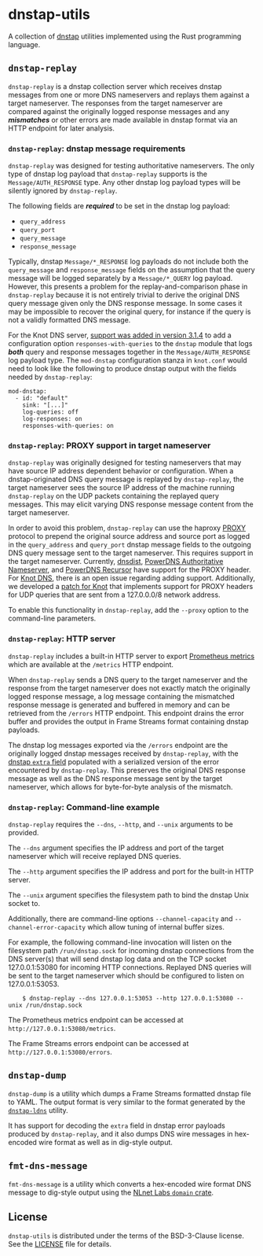 # dnstap-utils

A collection of [dnstap] utilities implemented using the Rust
programming language.

[dnstap]: https://dnstap.info/

## `dnstap-replay`

`dnstap-replay` is a dnstap collection server which receives dnstap
messages from one or more DNS nameservers and replays them against a
target nameserver.  The responses from the target nameserver are
compared against the originally logged response messages and any
***mismatches*** or other errors are made available in dnstap format
via an HTTP endpoint for later analysis.

### `dnstap-replay`: dnstap message requirements

`dnstap-replay` was designed for testing authoritative nameservers. The
only type of dnstap log payload that `dnstap-replay` supports is the
`Message/AUTH_RESPONSE` type. Any other dnstap log payload types will be
silently ignored by `dnstap-replay`.

The following fields are ***required*** to be set in the dnstap log
payload:

 * `query_address`
 * `query_port`
 * `query_message`
 * `response_message`

Typically, dnstap `Message/*_RESPONSE` log payloads do not include both
the `query_message` and `response_message` fields on the assumption that
the query message will be logged separately by a `Message/*_QUERY` log
payload. However, this presents a problem for the replay-and-comparison
phase in `dnstap-replay` because it is not entirely trivial to derive
the original DNS query message given only the DNS response message. In
some cases it may be impossible to recover the original query, for
instance if the query is not a validly formatted DNS message.

For the Knot DNS server, [support was added in version 3.1.4] to add a
configuration option `responses-with-queries` to the `dnstap` module
that logs ***both*** query and response messages together in the
`Message/AUTH_RESPONSE` log payload type. The `mod-dnstap` configuration
stanza in `knot.conf` would need to look like the following to produce
dnstap output with the fields needed by `dnstap-replay`:

```
mod-dnstap:
  - id: "default"
    sink: "[...]"
    log-queries: off
    log-responses: on
    responses-with-queries: on
```

[support was added in version 3.1.4]: https://gitlab.nic.cz/knot/knot-dns/-/issues/764

### `dnstap-replay`: PROXY support in target nameserver

`dnstap-replay` was originally designed for testing nameservers that may
have source IP address dependent behavior or configuration. When a
dnstap-originated DNS query message is replayed by `dnstap-replay`, the
target nameserver sees the source IP address of the machine running
`dnstap-replay` on the UDP packets containing the replayed query
messages. This may elicit varying DNS response message content from the
target nameserver.

In order to avoid this problem, `dnstap-replay` can use the haproxy
[PROXY] protocol to prepend the original source address and source port
as logged in the `query_address` and `query_port` dnstap message fields
to the outgoing DNS query message sent to the target nameserver. This
requires support in the target nameserver. Currently, [dnsdist],
[PowerDNS Authoritative Nameserver], and [PowerDNS Recursor] have
support for the PROXY header. For [Knot DNS], there is an open issue
regarding adding support. Additionally, we developed a [patch for Knot]
that implements support for PROXY headers for UDP queries that are sent
from a 127.0.0.0/8 network address.

To enable this functionality in `dnstap-replay`, add the `--proxy`
option to the command-line parameters.

[PROXY]: https://www.haproxy.org/download/2.5/doc/proxy-protocol.txt
[dnsdist]: https://blog.powerdns.com/2021/05/11/dnsdist-1-6-0-released/
[PowerDNS Authoritative Nameserver]: https://github.com/PowerDNS/pdns/pull/10660
[PowerDNS Recursor]: https://github.com/PowerDNS/pdns/pull/8874
[Knot DNS]: https://gitlab.nic.cz/knot/knot-dns/-/issues/762
[patch for Knot]: https://github.com/fastly/dnstap-utils/blob/main/patches/knot-dns/0001-Support-haproxy-PROXY-v2-protocol-on-incoming-UDP-pa.patch

### `dnstap-replay`: HTTP server

`dnstap-replay` includes a built-in HTTP server to export [Prometheus
metrics] which are available at the `/metrics` HTTP endpoint.

When `dnstap-replay` sends a DNS query to the target nameserver and the
response from the target nameserver does not exactly match the
originally logged response message, a log message containing the
mismatched response message is generated and buffered in memory and can
be retrieved from the `/errors` HTTP endpoint. This endpoint drains the
error buffer and provides the output in Frame Streams format containing
dnstap payloads.

The dnstap log messages exported via the `/errors` endpoint are the
originally logged dnstap messages received by `dnstap-replay`, with the
[dnstap `extra` field] populated with a serialized version of the error
encountered by `dnstap-replay`. This preserves the original DNS response
message as well as the DNS response message sent by the target
nameserver, which allows for byte-for-byte analysis of the mismatch.

[Prometheus metrics]: https://github.com/fastly/dnstap-utils/blob/main/src/bin/dnstap-replay/metrics.rs
[dnstap `extra` field]: https://github.com/dnstap/dnstap.pb/blob/9bafb5b59dacc48a6ff6a839e419e540f1201c42/dnstap.proto#L37-L40

### `dnstap-replay`: Command-line example

`dnstap-replay` requires the `--dns`, `--http`, and `--unix` arguments
to be provided.

The `--dns` argument specifies the IP address and port of the target
nameserver which will receive replayed DNS queries.

The `--http` argument specifies the IP address and port for the built-in
HTTP server.

The `--unix` argument specifies the filesystem path to bind the dnstap
Unix socket to.

Additionally, there are command-line options `--channel-capacity` and
`--channel-error-capacity` which allow tuning of internal buffer
sizes.

For example, the following command-line invocation will listen on the
filesystem path `/run/dnstap.sock` for incoming dnstap connections from
the DNS server(s) that will send dnstap log data and on the TCP socket
127.0.0.1:53080 for incoming HTTP connections. Replayed DNS queries will
be sent to the target nameserver which should be configured to listen on
127.0.0.1:53053.

```
    $ dnstap-replay --dns 127.0.0.1:53053 --http 127.0.0.1:53080 --unix /run/dnstap.sock
```

The Prometheus metrics endpoint can be accessed at
`http://127.0.0.1:53080/metrics`.

The Frame Streams errors endpoint can be accessed at
`http://127.0.0.1:53080/errors`.

## `dnstap-dump`

`dnstap-dump` is a utility which dumps a Frame Streams formatted dnstap
file to YAML. The output format is very similar to the format generated
by the [`dnstap-ldns`] utility.

It has support for decoding the `extra` field in dnstap error payloads
produced by `dnstap-replay`, and it also dumps DNS wire messages in
hex-encoded wire format as well as in dig-style output.

[`dnstap-ldns`]: https://github.com/dnstap/dnstap-ldns

## `fmt-dns-message`

`fmt-dns-message` is a utility which converts a hex-encoded wire format
DNS message to dig-style output using the [NLnet Labs `domain` crate].

[NLnet Labs `domain` crate]: https://github.com/NLnetLabs/domain

## License

`dnstap-utils` is distributed under the terms of the BSD-3-Clause
license. See the [LICENSE] file for details.

[LICENSE]: https://github.com/fastly/dnstap-utils/blob/main/LICENSE
